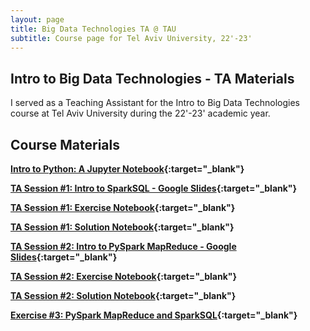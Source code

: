 ```yaml
---
layout: page
title: Big Data Technologies TA @ TAU
subtitle: Course page for Tel Aviv University, 22'-23'
---
```


## Intro to Big Data Technologies - TA Materials

I served as a Teaching Assistant for the Intro to Big Data Technologies course at Tel Aviv University during the 22'-23' academic year.

## Course Materials

**[Intro to Python: A Jupyter Notebook](https://github.com/shaypal5/TAU-Big-Data-2022/blob/main/PythonIntro.ipynb){:target="_blank"}**

**[TA Session #1: Intro to SparkSQL - Google Slides](https://docs.google.com/presentation/d/1EIpHhd4SZtEpBxd6PTe4lcHeDsFP1RUD97BR6h9KV4E/edit?usp=sharing){:target="_blank"}**

**[TA Session #1: Exercise Notebook](https://databricks-prod-cloudfront.cloud.databricks.com/public/4027ec902e239c93eaaa8714f173bcfc/641847842086486/2394472453390739/2401823435593520/latest.html){:target="_blank"}**

**[TA Session #1: Solution Notebook](https://databricks-prod-cloudfront.cloud.databricks.com/public/4027ec902e239c93eaaa8714f173bcfc/641847842086486/2394472453390761/2401823435593520/latest.html){:target="_blank"}**

**[TA Session #2: Intro to PySpark MapReduce - Google Slides](https://docs.google.com/presentation/d/1x1DxEU-b0qEbtY8NGnXaUAOstz4ePP-pLPJq-9b-SIk/edit?usp=sharing){:target="_blank"}**

**[TA Session #2: Exercise Notebook](https://databricks-prod-cloudfront.cloud.databricks.com/public/4027ec902e239c93eaaa8714f173bcfc/641847842086486/3461678632093851/2401823435593520/latest.html){:target="_blank"}**

**[TA Session #2: Solution Notebook](https://databricks-prod-cloudfront.cloud.databricks.com/public/4027ec902e239c93eaaa8714f173bcfc/641847842086486/4375712867049050/2401823435593520/latest.html){:target="_blank"}**

**[Exercise #3: PySpark MapReduce and SparkSQL](https://databricks-prod-cloudfront.cloud.databricks.com/public/4027ec902e239c93eaaa8714f173bcfc/641847842086486/3976615900918655/2401823435593520/latest.html){:target="_blank"}** 
